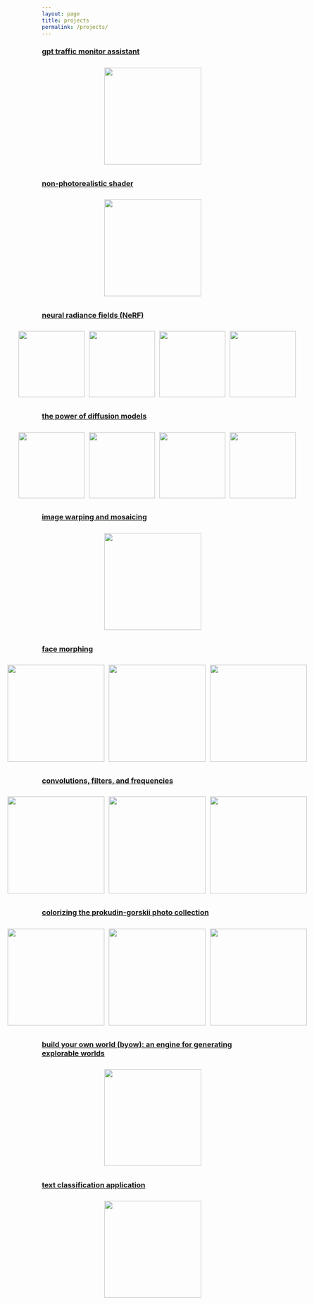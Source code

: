 ```yaml
---
layout: page
title: projects
permalink: /projects/
---
```


### [gpt traffic monitor assistant](https://github.com/tyeoh9/GPT4oVisionTrafficMonitor)

<div class="image-wrapper">
    <div class="image-container">
        <img src="{{ site.baseurl }}/projects/part2_ui.png"/>
    </div>
</div>

### [non-photorealistic shader](https://github.com/tyeoh9/NPRRenderer)

<div class="image-wrapper">
    <div class="image-container">
        <img src="{{ site.baseurl }}/projects/link.gif"/>
    </div>
</div>

### [neural radiance fields (NeRF)](/projects/cs180/project6/project6.md)

<div class="image-wrapper">
    <div class="image-container">
        <img src="{{ site.baseurl }}/projects/cs180/project6/part2/nerf_output/iter125.jpg" style="height: 150px"/>
        <img src="{{ site.baseurl }}/projects/cs180/project6/part2/nerf_output/iter350.jpg" style="height: 150px"/>
        <img src="{{ site.baseurl }}/projects/cs180/project6/part2/nerf_output/iter750.jpg" style="height: 150px"/>
        <img src="{{ site.baseurl }}/projects/cs180/project6/part2/final_render/final.gif" style="height: 150px"/>
    </div>
</div>

### [the power of diffusion models](/projects/cs180/project5/project5.md)

<div class="image-wrapper">
    <div class="image-container">
        <img src="{{ site.baseurl }}/projects/cs180/project5/part_a/part7_2/test_orig.png" style="height: 150px"/>
        <img src="{{ site.baseurl }}/projects/cs180/project5/part_a/part7_2/test_mask.png" style="height: 150px"/>
        <img src="{{ site.baseurl }}/projects/cs180/project5/part_a/part7_2/test_replace.png" style="height: 150px"/>
        <img src="{{ site.baseurl }}/projects/cs180/project5/part_a/part7_2/test_inpaint3.png" style="height: 150px"/>
    </div>
</div>

### [image warping and mosaicing](/projects/cs180/project4/project4.md)

<div class="image-wrapper">
    <div class="image-container">
        <img src="{{ site.baseurl }}/projects/cs180/project4/heyns/blended_mosaic.jpg"/>
    </div>
</div>

### [face morphing](/projects/cs180/project3/project3.md)

<div class="image-wrapper">
    <div class="image-container">
        <img src="{{ site.baseurl }}/projects/cs180/project3/kanye.jpg"/>
        <img src="{{ site.baseurl }}/projects/cs180/project3/part3_results/morphed_kanye_thomas-ezgif.com-loop-count.gif"/>
        <img src="{{ site.baseurl }}/projects/cs180/project3/thomas.jpg"/>
    </div>
</div>

### [convolutions, filters, and frequencies](/projects/cs180/project2/project2.md)

<div class="image-wrapper">
    <div class="image-container">
        <img src="{{ site.baseurl }}/projects/cs180/project2/results/blending/apple.jpeg"/>
        <img src="{{ site.baseurl }}/projects/cs180/project2/results/blending/orange.jpeg"/>
        <img src="{{ site.baseurl }}/projects/cs180/project2/results/blending/oraple.jpg"/>
    </div>
</div>

### [colorizing the prokudin-gorskii photo collection](/projects/cs180/project1/project1.md)

<div class="image-wrapper">
    <div class="image-container">
        <img src="{{ site.baseurl }}/projects/cs180/project1/results/harvesters/original_harvesters.jpg"/>
        <img src="{{ site.baseurl }}/projects/cs180/project1/results/harvesters/before_harvesters.jpg"/>
        <img src="{{ site.baseurl }}/projects/cs180/project1/results/harvesters/after_harvesters.jpg"/>
    </div>
</div>

### [build your own world (byow): an engine for generating explorable worlds](https://github.com/tyeoh9/BYOW)

<div class="image-wrapper">
    <div class="image-container">
        <img src="{{ site.baseurl }}/projects/gameplay.gif"/>
    </div>
</div>

### [text classification application](/projects/text-app/text-app.md)

<div class="image-wrapper">
    <div class="image-container">
        <img src="{{ site.baseurl }}/projects/text-app/screenshots/predictions_page.png"/>
    </div>
</div>

<style>
    .image-gallery {
        max-width: 100%;
        overflow-x: auto;
        text-align: center;
    }
    
    .image-container {
        display: inline-flex;
        justify-content: center;
        gap: 10px;
        padding: 10px;
        max-width: 100%;
        text-align: center;
    }
    
    .image-container img {
        height: 220px; /* Adjust this value as needed */
        width: auto;
        object-fit: contain;
    }
    
    .image-wrapper {
        text-align: center; Ensures everything inside is centered
        width: 100%;
    }

    @media (max-width: 768px) {
        .image-container {
        flex-direction: column;
        align-items: center;
        }
        
        .image-container img {
        max-width: 100%;
        height: auto;
        }
    }
</style>